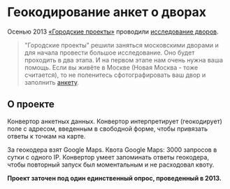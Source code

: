 # Геокодирование анкет о дворах

Осенью 2013 [«Городские проекты»](http://city4people.ru/) проводили [исследование дворов](http://zyalt.livejournal.com/871260.html).

> "Городские проекты" решили заняться московскими дворами и для начала провести большое исследование. Оно будет проходить в два этапа. И на первом этапе нам очень нужна ваша помощь. Если вы живёте в Москве (Новая Москва - тоже считается), то не поленитесь сфотографировать ваш двор и заполнить [анкету](https://docs.google.com/forms/d/1uvfmRFCVQf46DFDCTEhmWtwcj5BZ2Xxrj3psQ72wvkc/viewform).

## О проекте

Конвертор анкетных данных. Конвертор интерпретирует (геокодирует) поле с адресом, введенным в свободной форме, чтобы привязать ответы к точкам на карте.

За геокодера взят Google Maps. Квота Google Maps: 3000 запросов в сутки с одного IP. Конвертор умеет запоминать ответы геокодера, чтобы повторный запуск был моментальным и не расходовал квоту.

**Проект заточен под один единственный опрос, проведенный в 2013.**
